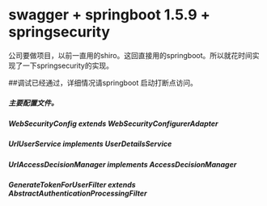 swagger + springboot 1.5.9 + springsecurity
====================================================

公司要做项目，以前一直用的shiro。这回直接用的springboot。所以就花时间实现了一下springsecurity的实现。

##调试已经通过，详细情况请springboot 启动打断点访问。


##### 主要配置文件。
#####  WebSecurityConfig extends WebSecurityConfigurerAdapter
#####  UrlUserService implements UserDetailsService
#####  UrlAccessDecisionManager implements AccessDecisionManager
#####  GenerateTokenForUserFilter extends AbstractAuthenticationProcessingFilter
